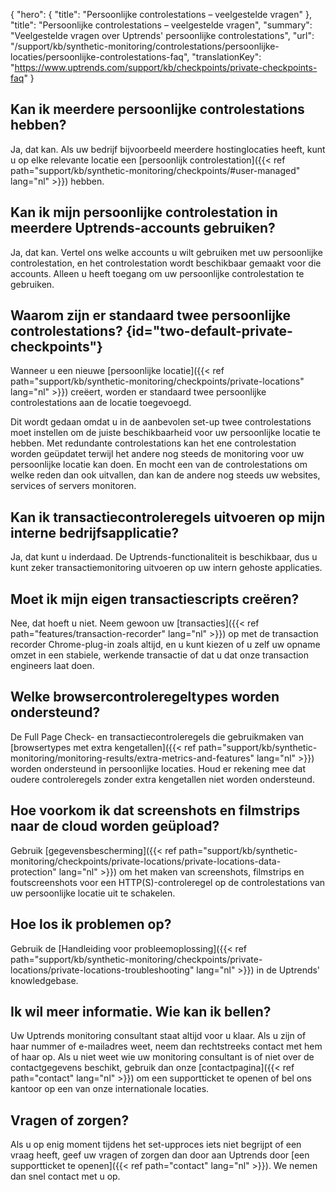 {
  "hero": {
    "title": "Persoonlijke controlestations – veelgestelde vragen"
  },
  "title": "Persoonlijke controlestations – veelgestelde vragen",
  "summary": "Veelgestelde vragen over Uptrends' persoonlijke controlestations",
  "url": "/support/kb/synthetic-monitoring/controlestations/persoonlijke-locaties/persoonlijke-controlestations-faq",
  "translationKey": "https://www.uptrends.com/support/kb/checkpoints/private-checkpoints-faq"
}

## Kan ik meerdere persoonlijke controlestations hebben?

Ja, dat kan. Als uw bedrijf bijvoorbeeld meerdere hostinglocaties heeft, kunt u op elke relevante locatie een [persoonlijk controlestation]({{< ref path="support/kb/synthetic-monitoring/checkpoints/#user-managed" lang="nl" >}}) hebben.

## Kan ik mijn persoonlijke controlestation in meerdere Uptrends-accounts gebruiken?

Ja, dat kan. Vertel ons welke accounts u wilt gebruiken met uw persoonlijke controlestation, en het controlestation wordt beschikbaar gemaakt voor die accounts. Alleen u heeft toegang om uw persoonlijke controlestation te gebruiken.

## Waarom zijn er standaard twee persoonlijke controlestations? {id="two-default-private-checkpoints"}

Wanneer u een nieuwe [persoonlijke locatie]({{< ref path="support/kb/synthetic-monitoring/checkpoints/private-locations" lang="nl" >}}) creëert, worden er standaard twee persoonlijke controlestations aan de locatie toegevoegd. 

Dit wordt gedaan omdat u in de aanbevolen set-up twee controlestations moet instellen om de juiste beschikbaarheid voor uw persoonlijke locatie te hebben. Met redundante controlestations kan het ene controlestation worden geüpdatet terwijl het andere nog steeds de monitoring voor uw persoonlijke locatie kan doen. En mocht een van de controlestations om welke reden dan ook uitvallen, dan kan de andere nog steeds uw websites, services of servers monitoren. 

## Kan ik transactiecontroleregels uitvoeren op mijn interne bedrijfsapplicatie?

Ja, dat kunt u inderdaad. De Uptrends-functionaliteit is beschikbaar, dus u kunt zeker transactiemonitoring uitvoeren op uw intern gehoste applicaties.

## Moet ik mijn eigen transactiescripts creëren?

Nee, dat hoeft u niet. Neem gewoon uw [transacties]({{< ref path="features/transaction-recorder" lang="nl" >}}) op met de transaction recorder Chrome-plug-in zoals altijd, en u kunt kiezen of u zelf uw opname omzet in een stabiele, werkende transactie of dat u dat onze transaction engineers laat doen.

## Welke browsercontroleregeltypes worden ondersteund?

De Full Page Check- en transactiecontroleregels die gebruikmaken van [browsertypes met extra kengetallen]({{< ref path="support/kb/synthetic-monitoring/monitoring-results/extra-metrics-and-features" lang="nl" >}}) worden ondersteund in persoonlijke locaties. Houd er rekening mee dat oudere controleregels zonder extra kengetallen niet worden ondersteund.

## Hoe voorkom ik dat screenshots en filmstrips naar de cloud worden geüpload?

Gebruik [gegevensbescherming]({{< ref path="support/kb/synthetic-monitoring/checkpoints/private-locations/private-locations-data-protection" lang="nl" >}}) om het maken van screenshots, filmstrips en foutscreenshots voor een HTTP(S)-controleregel op de controlestations van uw persoonlijke locatie uit te schakelen. 

## Hoe los ik problemen op?

Gebruik de [Handleiding voor probleemoplossing]({{< ref path="support/kb/synthetic-monitoring/checkpoints/private-locations/private-locations-troubleshooting" lang="nl" >}}) in de Uptrends' knowledgebase.

## Ik wil meer informatie. Wie kan ik bellen?

Uw Uptrends monitoring consultant staat altijd voor u klaar. Als u zijn of haar nummer of e-mailadres weet, neem dan rechtstreeks contact met hem of haar op. Als u niet weet wie uw monitoring consultant is of niet over de contactgegevens beschikt, gebruik dan onze [contactpagina]({{< ref path="contact" lang="nl" >}}) om een supportticket te openen of bel ons kantoor op een van onze internationale locaties.

## Vragen of zorgen?

Als u op enig moment tijdens het set-upproces iets niet begrijpt of een vraag heeft, geef uw vragen of zorgen dan door aan Uptrends door [een supportticket te openen]({{< ref path="contact" lang="nl" >}}). We nemen dan snel contact met u op. 